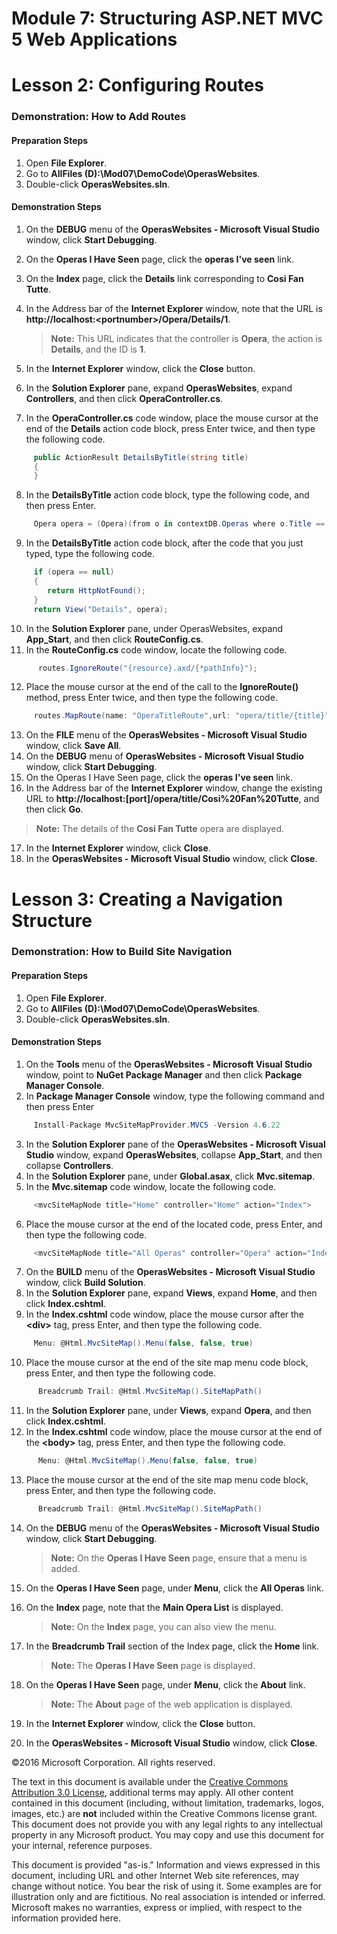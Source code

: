 ﻿# Module 7: Structuring ASP.NET MVC 5 Web Applications

# Lesson 2: Configuring Routes

### Demonstration: How to Add Routes

#### Preparation Steps

1. Open **File Explorer**.
2. Go to **AllFiles (D):\Mod07\DemoCode\OperasWebsites**.
3. Double-click **OperasWebsites.sln**.

#### Demonstration Steps

1. On the **DEBUG** menu of the **OperasWebsites - Microsoft Visual Studio** window, click **Start Debugging**.
2. On the **Operas I Have Seen** page, click the **operas I&#39;ve seen** link.
3. On the **Index** page, click the **Details** link corresponding to **Cosi Fan Tutte**.
4. In the Address bar of the **Internet Explorer** window, note that the URL is **http://localhost:&lt;portnumber&gt;/Opera/Details/1**.

   >**Note:** This URL indicates that the controller is **Opera**, the action is **Details**, and the ID is **1**.

5. In the **Internet Explorer** window, click the **Close** button.
6. In the **Solution Explorer** pane, expand **OperasWebsites**, expand **Controllers**, and then click **OperaController.cs**.
7. In the **OperaController.cs** code window, place the mouse cursor at the end of the **Details** action code block, press Enter twice, and then type the following code.

  ```cs
       public ActionResult DetailsByTitle(string title)
       {
       }
```
8. In the **DetailsByTitle** action code block, type the following code, and then press Enter.

  ```cs
       Opera opera = (Opera)(from o in contextDB.Operas where o.Title == title select o).FirstOrDefault();      
```
9. In the **DetailsByTitle** action code block, after the code that you just typed, type the following code.

  ```cs
       if (opera == null)
       {
          return HttpNotFound();
       }
       return View("Details", opera);
```
10. In the **Solution Explorer** pane, under OperasWebsites, expand **App_Start**, and then click **RouteConfig.cs**.
11. In the **RouteConfig.cs** code window, locate the following code.

  ```cs
        routes.IgnoreRoute("{resource}.axd/{*pathInfo}");
```
12. Place the mouse cursor at the end of the call to the **IgnoreRoute()** method, press Enter twice, and then type the following code.

  ```cs
       routes.MapRoute(name: "OperaTitleRoute",url: "opera/title/{title}",defaults: new { controller = "Opera", action ="DetailsByTitle" });     
```
13. On the **FILE** menu of the **OperasWebsites - Microsoft Visual Studio** window, click **Save All**.
14. On the **DEBUG** menu of **OperasWebsites - Microsoft Visual Studio** window, click **Start Debugging**.
15. On the Operas I Have Seen page, click the **operas I&#39;ve seen** link.
16. In the Address bar of the **Internet Explorer** window, change the existing URL to **http://localhost:[port]/opera/title/Cosi%20Fan%20Tutte**, and then click **Go**.

   >**Note:** The details of the **Cosi Fan Tutte** opera are displayed.

17. In the **Internet Explorer** window, click **Close**.
18. In the **OperasWebsites - Microsoft Visual Studio** window, click **Close**.

# Lesson 3: Creating a Navigation Structure

### Demonstration: How to Build Site Navigation

#### Preparation Steps

1. Open **File Explorer**.
2. Go to **AllFiles (D):\Mod07\DemoCode\OperasWebsites**.
3. Double-click **OperasWebsites.sln**.

#### Demonstration Steps

1. On the **Tools** menu of the **OperasWebsites - Microsoft Visual Studio** window, point to **NuGet Package Manager** and then click **Package Manager Console**.
2. In **Package Manager Console** window, type the following command and then press Enter

  ```cs
       Install-Package MvcSiteMapProvider.MVC5 -Version 4.6.22
```
3. In the **Solution Explorer** pane of the **OperasWebsites - Microsoft Visual Studio** window, expand **OperasWebsites**, collapse **App_Start**, and then collapse **Controllers**.
4. In the **Solution Explorer** pane, under **Global.asax**, click **Mvc.sitemap**.
5. In the **Mvc.sitemap** code window, locate the following code.

  ```cs
       <mvcSiteMapNode title="Home" controller="Home" action="Index">
```
6. Place the mouse cursor at the end of the located code, press Enter, and then type the following code.

  ```cs
       <mvcSiteMapNode title="All Operas" controller="Opera" action="Index" key="AllOperas" />
```
7. On the **BUILD** menu of the **OperasWebsites - Microsoft Visual Studio** window, click **Build Solution**.
8. In the **Solution Explorer** pane, expand **Views**, expand **Home**, and then click **Index.cshtml**.
9. In the **Index.cshtml** code window, place the mouse cursor after the **&lt;div&gt;** tag, press Enter, and then type the following code.

  ```cs
       Menu: @Html.MvcSiteMap().Menu(false, false, true)
```
10. Place the mouse cursor at the end of the site map menu code block, press Enter, and then type the following code.

  ```cs
        Breadcrumb Trail: @Html.MvcSiteMap().SiteMapPath()
```
11. In the **Solution Explorer** pane, under **Views**, expand **Opera**, and then click **Index.cshtml**.
12. In the **Index.cshtml** code window, place the mouse cursor at the end of the **&lt;body&gt;** tag, press Enter, and then type the following code.

  ```cs
        Menu: @Html.MvcSiteMap().Menu(false, false, true)
```
13. Place the mouse cursor at the end of the site map menu code block, press Enter, and then type the following code.

  ```cs
        Breadcrumb Trail: @Html.MvcSiteMap().SiteMapPath()
```
14. On the **DEBUG** menu of the **OperasWebsites - Microsoft Visual Studio** window, click **Start Debugging**.

    >**Note:** On the **Operas I Have Seen** page, ensure that a menu is added.

15. On the **Operas I Have Seen** page, under **Menu**, click the **All Operas** link.
16. On the **Index** page, note that the **Main Opera List** is displayed.

    >**Note:** On the **Index** page, you can also view the menu.

17. In the **Breadcrumb Trail** section of the Index page, click the **Home** link.

    >**Note:** The **Operas I Have Seen** page is displayed.

18. On the **Operas I Have Seen** page, under **Menu**, click the **About** link.

    >**Note:** The **About** page of the web application is displayed.

19. In the **Internet Explorer** window, click the **Close** button.
20. In the **OperasWebsites - Microsoft Visual Studio** window, click **Close**.

©2016 Microsoft Corporation. All rights reserved.

The text in this document is available under the  [Creative Commons Attribution 3.0 License](https://creativecommons.org/licenses/by/3.0/legalcode), additional terms may apply. All other content contained in this document (including, without limitation, trademarks, logos, images, etc.) are  **not**  included within the Creative Commons license grant. This document does not provide you with any legal rights to any intellectual property in any Microsoft product. You may copy and use this document for your internal, reference purposes.

This document is provided &quot;as-is.&quot; Information and views expressed in this document, including URL and other Internet Web site references, may change without notice. You bear the risk of using it. Some examples are for illustration only and are fictitious. No real association is intended or inferred. Microsoft makes no warranties, express or implied, with respect to the information provided here.
